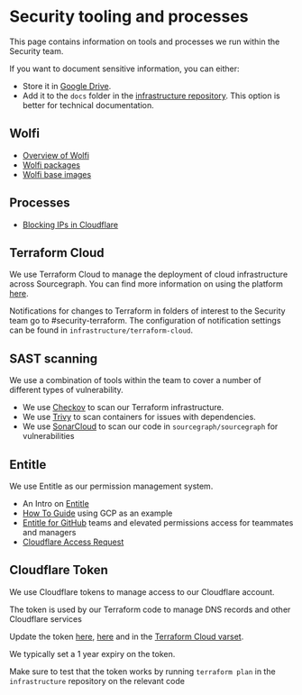 # Security tooling and processes

This page contains information on tools and processes we run within the Security
team.

If you want to document sensitive information, you can either:

- Store it in [Google Drive](https://docs.google.com/document/d/10oocqojeIM0uZpcOl6L76afDYj3-MLsFxRK2jhOg93E/).
- Add it to the `docs` folder in the [infrastructure repository](https://github.com/sourcegraph/infrastructure/tree/main/security/docs).
  This option is better for technical documentation.

## Wolfi

- [Overview of Wolfi](./wolfi/index.md)
- [Wolfi packages](./wolfi/packages.md)
- [Wolfi base images](./wolfi/images.md)

## Processes

- [Blocking IPs in Cloudflare](https://docs.google.com/document/d/17FV8pjbJNrhAtW9lvGIbJ1jSkXe0mRw4ci7w0084RBE/edit#heading=h.jpz7uaphhdtk)

## Terraform Cloud

We use Terraform Cloud to manage the deployment of cloud infrastructure across Sourcegraph. You can
find more information on using the platform [here](./terraform-cloud.md).

Notifications for changes to Terraform in folders of interest to the Security team go to #security-terraform.
The configuration of notification settings can be found in `infrastructure/terraform-cloud`.

## SAST scanning

We use a combination of tools within the team to cover a number of different types
of vulnerability.

- We use [Checkov](./checkov.md) to scan our Terraform infrastructure.
- We use [Trivy](./trivy/index.md) to scan containers for issues with dependencies.
- We use [SonarCloud](./sonarcloud.md) to scan our code in `sourcegraph/sourcegraph` for vulnerabilities

## Entitle

We use Entitle as our permission management system.

- An Intro on [Entitle](entitle.md)
- [How To Guide](entitle_request.md) using GCP as an example
- [Entitle for GitHub](entitle_github.md) teams and elevated permissions access for teammates and managers
- [Cloudflare Access Request](entitle_cloudflare.md)

## Cloudflare Token

We use Cloudflare tokens to manage access to our Cloudflare account.

The token is used by our Terraform code to manage DNS records and other Cloudflare services

Update the token [here](https://console.cloud.google.com/security/secret-manager/secret/CLOUDFLARE_API_TOKEN/versions?project=sourcegraph-ci), [here](https://console.cloud.google.com/security/secret-manager/secret/CLOUDFLARE_API_TOKEN/versions?project=sourcegraph-secrets) and in the [Terraform Cloud varset](https://app.terraform.io/app/sourcegraph/settings/varsets/varset-HYQK3eJLUcgQ3ZF5).

We typically set a 1 year expiry on the token.

Make sure to test that the token works by running `terraform plan` in the `infrastructure` repository on the relevant code
